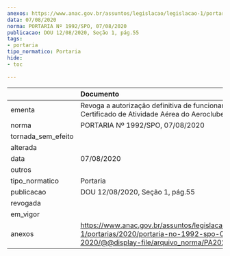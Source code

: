 ```yaml
---
anexos: https://www.anac.gov.br/assuntos/legislacao/legislacao-1/portarias/2020/portaria-no-1992-spo-07-08-2020/@@display-file/arquivo_norma/PA2020-1992.pdf
data: 07/08/2020
norma: PORTARIA Nº 1992/SPO, 07/08/2020
publicacao: DOU 12/08/2020, Seção 1, pág.55
tags:
- portaria
tipo_normatico: Portaria
hide: 
- toc 
 
---
```


|                    | Documento                                                                                                                                            |
|:-------------------|:-----------------------------------------------------------------------------------------------------------------------------------------------------|
| ementa             | Revoga a autorização definitiva de funcionamento e o Certificado de Atividade Aérea do Aeroclube da Paraíba.                                         |
| norma              | PORTARIA Nº 1992/SPO, 07/08/2020                                                                                                                     |
| tornada_sem_efeito |                                                                                                                                                      |
| alterada           |                                                                                                                                                      |
| data               | 07/08/2020                                                                                                                                           |
| outros             |                                                                                                                                                      |
| tipo_normatico     | Portaria                                                                                                                                             |
| publicacao         | DOU 12/08/2020, Seção 1, pág.55                                                                                                                      |
| revogada           |                                                                                                                                                      |
| em_vigor           |                                                                                                                                                      |
| anexos             | https://www.anac.gov.br/assuntos/legislacao/legislacao-1/portarias/2020/portaria-no-1992-spo-07-08-2020/@@display-file/arquivo_norma/PA2020-1992.pdf |